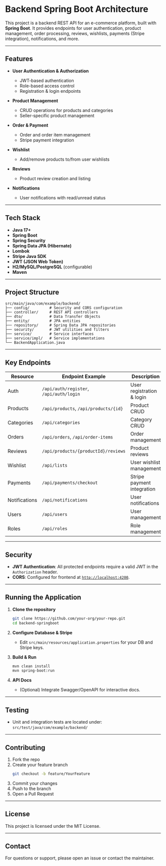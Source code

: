 # Backend Spring Boot Architecture

This project is a backend REST API for an e-commerce platform, built with **Spring Boot**. It provides endpoints for user authentication, product management, order processing, reviews, wishlists, payments (Stripe integration), notifications, and more.

---

## Features

- **User Authentication & Authorization**
  - JWT-based authentication  
  - Role-based access control  
  - Registration & login endpoints  

- **Product Management**
  - CRUD operations for products and categories  
  - Seller-specific product management  

- **Order & Payment**
  - Order and order item management  
  - Stripe payment integration  

- **Wishlist**
  - Add/remove products to/from user wishlists  

- **Reviews**
  - Product review creation and listing  

- **Notifications**
  - User notifications with read/unread status  

---

## Tech Stack

- **Java 17+**  
- **Spring Boot**  
- **Spring Security**  
- **Spring Data JPA (Hibernate)**  
- **Lombok**  
- **Stripe Java SDK**  
- **JWT (JSON Web Token)**  
- **H2/MySQL/PostgreSQL** (configurable)  
- **Maven**  

---

## Project Structure

```
src/main/java/com/example/backend/
├── config/         # Security and CORS configuration
├── controller/     # REST API controllers
├── dto/            # Data Transfer Objects
├── entity/         # JPA entities
├── repository/     # Spring Data JPA repositories
├── security/       # JWT utilities and filters
├── service/        # Service interfaces
├── service/impl/   # Service implementations
└── BackendApplication.java
```

---

## Key Endpoints

| Resource      | Endpoint Example                          | Description                  |
|---------------|--------------------------------------------|------------------------------|
| Auth          | `/api/auth/register`, `/api/auth/login`    | User registration & login    |
| Products      | `/api/products`, `/api/products/{id}`      | Product CRUD                 |
| Categories    | `/api/categories`                          | Category CRUD                |
| Orders        | `/api/orders`, `/api/order-items`          | Order management             |
| Reviews       | `/api/products/{productId}/reviews`        | Product reviews              |
| Wishlist      | `/api/lists`                               | User wishlist management     |
| Payments      | `/api/payments/checkout`                   | Stripe payment integration   |
| Notifications | `/api/notifications`                       | User notifications           |
| Users         | `/api/users`                               | User management              |
| Roles         | `/api/roles`                               | Role management              |

---

## Security

- **JWT Authentication**: All protected endpoints require a valid JWT in the `Authorization` header.  
- **CORS**: Configured for frontend at [`http://localhost:4200`](http://localhost:4200).

---

## Running the Application

1. **Clone the repository**
   ```sh
   git clone https://github.com/your-org/your-repo.git
   cd backend-springboot
   ```

2. **Configure Database & Stripe**
   - Edit `src/main/resources/application.properties` for your DB and Stripe keys.

3. **Build & Run**
   ```sh
   mvn clean install
   mvn spring-boot:run
   ```

4. **API Docs**
   - (Optional) Integrate Swagger/OpenAPI for interactive docs.

---

## Testing

- Unit and integration tests are located under:  
  `src/test/java/com/example/backend/`

---

## Contributing

1. Fork the repo  
2. Create your feature branch  
   ```sh
   git checkout -b feature/YourFeature
   ```
3. Commit your changes  
4. Push to the branch  
5. Open a Pull Request  

---

## License

This project is licensed under the MIT License.

---

## Contact

For questions or support, please open an issue or contact the maintainer.